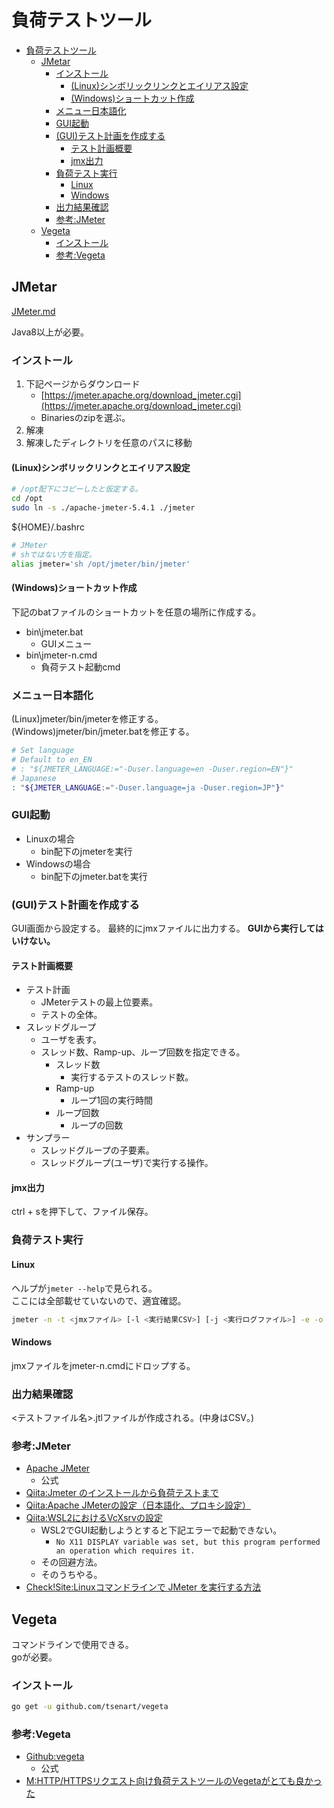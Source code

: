 # 負荷テストツール

- [負荷テストツール](#負荷テストツール)
  - [JMetar](#jmetar)
    - [インストール](#インストール)
      - [(Linux)シンボリックリンクとエイリアス設定](#linuxシンボリックリンクとエイリアス設定)
      - [(Windows)ショートカット作成](#windowsショートカット作成)
    - [メニュー日本語化](#メニュー日本語化)
    - [GUI起動](#gui起動)
    - [(GUI)テスト計画を作成する](#guiテスト計画を作成する)
      - [テスト計画概要](#テスト計画概要)
      - [jmx出力](#jmx出力)
    - [負荷テスト実行](#負荷テスト実行)
      - [Linux](#linux)
      - [Windows](#windows)
    - [出力結果確認](#出力結果確認)
    - [参考:JMeter](#参考jmeter)
  - [Vegeta](#vegeta)
    - [インストール](#インストール-1)
    - [参考:Vegeta](#参考vegeta)

## JMetar

[JMeter.md](./JMeter/JMeter.md)

Java8以上が必要。  

### インストール

1. 下記ページからダウンロード
   - [https://jmeter.apache.org/download_jmeter.cgi](https://jmeter.apache.org/download_jmeter.cgi)
   - Binariesのzipを選ぶ。
2. 解凍
3. 解凍したディレクトリを任意のパスに移動

#### (Linux)シンボリックリンクとエイリアス設定

``` sh
# /opt配下にコピーしたと仮定する。
cd /opt
sudo ln -s ./apache-jmeter-5.4.1 ./jmeter
```

${HOME}/.bashrc

``` sh
# JMeter
# shではない方を指定。
alias jmeter='sh /opt/jmeter/bin/jmeter'
```

#### (Windows)ショートカット作成

下記のbatファイルのショートカットを任意の場所に作成する。
- bin\\jmeter.bat
  - GUIメニュー
- bin\\jmeter-n.cmd
  - 負荷テスト起動cmd

### メニュー日本語化

(Linux)jmeter/bin/jmeterを修正する。  
(Windows)jmeter/bin/jmeter.batを修正する。

``` sh
# Set language
# Default to en_EN
# : "${JMETER_LANGUAGE:="-Duser.language=en -Duser.region=EN"}"
# Japanese
: "${JMETER_LANGUAGE:="-Duser.language=ja -Duser.region=JP"}"
```

### GUI起動

- Linuxの場合
  - bin配下のjmeterを実行
- Windowsの場合
  - bin配下のjmeter.batを実行

### (GUI)テスト計画を作成する

GUI画面から設定する。
最終的にjmxファイルに出力する。
**GUIから実行してはいけない。**

#### テスト計画概要

- テスト計画
  - JMeterテストの最上位要素。
  - テストの全体。
- スレッドグループ
  - ユーザを表す。
  - スレッド数、Ramp-up、ループ回数を指定できる。
    - スレッド数
      - 実行するテストのスレッド数。
    - Ramp-up
      - ループ1回の実行時間
    - ループ回数
      - ループの回数
- サンプラー
  - スレッドグループの子要素。
  - スレッドグループ(ユーザ)で実行する操作。

#### jmx出力

ctrl + sを押下して、ファイル保存。

### 負荷テスト実行

#### Linux

ヘルプが```jmeter --help```で見られる。  
ここには全部載せていないので、適宜確認。

``` sh
jmeter -n -t <jmxファイル> [-l <実行結果CSV>] [-j <実行ログファイル>] -e -o [<アウトプットパス>]
```

#### Windows

jmxファイルをjmeter-n.cmdにドロップする。

### 出力結果確認

<テストファイル名>.jtlファイルが作成される。(中身はCSV。)

### 参考:JMeter

- [Apache JMeter](https://jmeter.apache.org/)
  - 公式
- [Qiita:Jmeter のインストールから負荷テストまで](https://qiita.com/shotets/items/d553d7be0d407a9a9a53)
- [Qiita:Apache JMeterの設定（日本語化、プロキシ設定）](https://qiita.com/gtom7156/items/92aab9185c5b7d5feda9)
- [Qiita:WSL2におけるVcXsrvの設定](https://qiita.com/ryoi084/items/0dff11134592d0bb895c)
  - WSL2でGUI起動しようとすると下記エラーで起動できない。
    - ```No X11 DISPLAY variable was set, but this program performed an operation which requires it.```
  - その回避方法。
  - そのうちやる。
- [Check!Site:Linuxコマンドラインで JMeter を実行する方法](https://www.checksite.jp/jmeter-on-linux/)

## Vegeta

コマンドラインで使用できる。  
goが必要。

### インストール

``` sh
go get -u github.com/tsenart/vegeta
```

### 参考:Vegeta

- [Github:vegeta](https://github.com/tsenart/vegeta)
  - 公式
- [M:HTTP/HTTPSリクエスト向け負荷テストツールのVegetaがとても良かった](https://mmiyauchi.com/?p=1711)